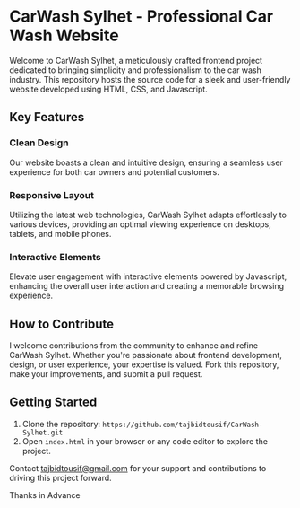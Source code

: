 # CarWash Sylhet - Professional Car Wash Website

Welcome to CarWash Sylhet, a meticulously crafted frontend project dedicated to bringing simplicity and professionalism to the car wash industry. This repository hosts the source code for a sleek and user-friendly website developed using HTML, CSS, and Javascript.

## Key Features

### Clean Design
Our website boasts a clean and intuitive design, ensuring a seamless user experience for both car owners and potential customers.

### Responsive Layout
Utilizing the latest web technologies, CarWash Sylhet adapts effortlessly to various devices, providing an optimal viewing experience on desktops, tablets, and mobile phones.

### Interactive Elements
Elevate user engagement with interactive elements powered by Javascript, enhancing the overall user interaction and creating a memorable browsing experience.

## How to Contribute
I welcome contributions from the community to enhance and refine CarWash Sylhet. Whether you're passionate about frontend development, design, or user experience, your expertise is valued. Fork this repository, make your improvements, and submit a pull request.

## Getting Started
1. Clone the repository: `https://github.com/tajbidtousif/CarWash-Sylhet.git`
2. Open `index.html` in your browser or any code editor to explore the project.

Contact tajbidtousif@gmail.com for your support and contributions to driving this project forward.

Thanks in Advance 

